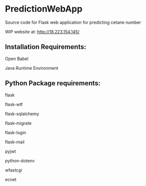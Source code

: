 # PredictionWebApp
Source code for Flask web application for predicting cetane number

WIP website at: http://18.223.154.145/

## Installation Requirements:
Open Babel

Java Runtime Environment

## Python Package requirements:
flask

flask-wtf

flask-sqlalchemy

flask-migrate

flask-login

flask-mail

pyjwt

python-dotenv

wfastcgi

ecnet
